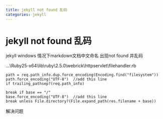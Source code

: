 ```yaml
---
title: jekyll not found 乱码
categories: jekyll
---
```


# jekyll not found 乱码

jekyll windows 情况下markdown文档中文命名 出现not found 并乱码

...\Ruby25-x64\lib\ruby\2.5.0\webrick\httpservlet\filehandler.rb

```
path = req.path_info.dup.force_encoding(Encoding.find("filesystem"))
path.force_encoding("UTF-8")  //add this line
if trailing_pathsep?(req.path_info)
```

```
break if base == "/"
base.force_encoding("UTF-8")  //add this line
break unless File.directory?(File.expand_path(res.filename + base))
```

解决问题
